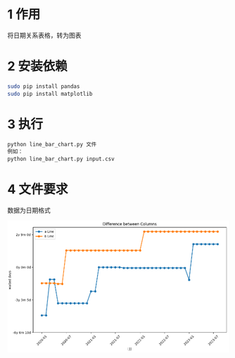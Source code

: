 # 1 作用
将日期关系表格，转为图表
# 2 安装依赖
```bash
sudo pip install pandas
sudo pip install matplotlib
```

# 3 执行
```bash
python line_bar_chart.py 文件
例如：
python line_bar_chart.py input.csv
```

# 4 文件要求
数据为日期格式

![example](./example.png)
